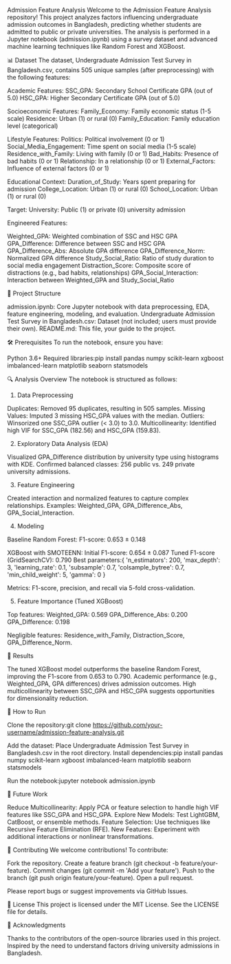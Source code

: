 Admission Feature Analysis
Welcome to the Admission Feature Analysis repository! This project analyzes factors influencing undergraduate admission outcomes in Bangladesh, predicting whether students are admitted to public or private universities. The analysis is performed in a Jupyter notebook (admission.ipynb) using a survey dataset and advanced machine learning techniques like Random Forest and XGBoost.

📊 Dataset
The dataset, Undergraduate Admission Test Survey in Bangladesh.csv, contains 505 unique samples (after preprocessing) with the following features:

Academic Features:
SSC_GPA: Secondary School Certificate GPA (out of 5.0)
HSC_GPA: Higher Secondary Certificate GPA (out of 5.0)


Socioeconomic Features:
Family_Economy: Family economic status (1-5 scale)
Residence: Urban (1) or rural (0)
Family_Education: Family education level (categorical)


Lifestyle Features:
Politics: Political involvement (0 or 1)
Social_Media_Engagement: Time spent on social media (1-5 scale)
Residence_with_Family: Living with family (0 or 1)
Bad_Habits: Presence of bad habits (0 or 1)
Relationship: In a relationship (0 or 1)
External_Factors: Influence of external factors (0 or 1)


Educational Context:
Duration_of_Study: Years spent preparing for admission
College_Location: Urban (1) or rural (0)
School_Location: Urban (1) or rural (0)


Target:
University: Public (1) or private (0) university admission



Engineered Features:

Weighted_GPA: Weighted combination of SSC and HSC GPA
GPA_Difference: Difference between SSC and HSC GPA
GPA_Difference_Abs: Absolute GPA difference
GPA_Difference_Norm: Normalized GPA difference
Study_Social_Ratio: Ratio of study duration to social media engagement
Distraction_Score: Composite score of distractions (e.g., bad habits, relationships)
GPA_Social_Interaction: Interaction between Weighted_GPA and Study_Social_Ratio


📂 Project Structure

admission.ipynb: Core Jupyter notebook with data preprocessing, EDA, feature engineering, modeling, and evaluation.
Undergraduate Admission Test Survey in Bangladesh.csv: Dataset (not included; users must provide their own).
README.md: This file, your guide to the project.


🛠 Prerequisites
To run the notebook, ensure you have:

Python 3.6+
Required libraries:pip install pandas numpy scikit-learn xgboost imbalanced-learn matplotlib seaborn statsmodels




🔍 Analysis Overview
The notebook is structured as follows:
1. Data Preprocessing

Duplicates: Removed 95 duplicates, resulting in 505 samples.
Missing Values: Imputed 3 missing HSC_GPA values with the median.
Outliers: Winsorized one SSC_GPA outlier (< 3.0) to 3.0.
Multicollinearity: Identified high VIF for SSC_GPA (182.56) and HSC_GPA (159.83).

2. Exploratory Data Analysis (EDA)

Visualized GPA_Difference distribution by university type using histograms with KDE.
Confirmed balanced classes: 256 public vs. 249 private university admissions.

3. Feature Engineering

Created interaction and normalized features to capture complex relationships.
Examples: Weighted_GPA, GPA_Difference_Abs, GPA_Social_Interaction.

4. Modeling

Baseline Random Forest:
F1-score: 0.653 ± 0.148


XGBoost with SMOTEENN:
Initial F1-score: 0.654 ± 0.087
Tuned F1-score (GridSearchCV): 0.790
Best parameters:{
    'n_estimators': 200,
    'max_depth': 3,
    'learning_rate': 0.1,
    'subsample': 0.7,
    'colsample_bytree': 0.7,
    'min_child_weight': 5,
    'gamma': 0
}




Metrics: F1-score, precision, and recall via 5-fold cross-validation.

5. Feature Importance (Tuned XGBoost)

Top features:
Weighted_GPA: 0.569
GPA_Difference_Abs: 0.200
GPA_Difference: 0.198


Negligible features: Residence_with_Family, Distraction_Score, GPA_Difference_Norm.


🎯 Results

The tuned XGBoost model outperforms the baseline Random Forest, improving the F1-score from 0.653 to 0.790.
Academic performance (e.g., Weighted_GPA, GPA differences) drives admission outcomes.
High multicollinearity between SSC_GPA and HSC_GPA suggests opportunities for dimensionality reduction.


🚀 How to Run

Clone the repository:git clone https://github.com/your-username/admission-feature-analysis.git


Add the dataset: Place Undergraduate Admission Test Survey in Bangladesh.csv in the root directory.
Install dependencies:pip install pandas numpy scikit-learn xgboost imbalanced-learn matplotlib seaborn statsmodels


Run the notebook:jupyter notebook admission.ipynb




🌱 Future Work

Reduce Multicollinearity: Apply PCA or feature selection to handle high VIF features like SSC_GPA and HSC_GPA.
Explore New Models: Test LightGBM, CatBoost, or ensemble methods.
Feature Selection: Use techniques like Recursive Feature Elimination (RFE).
New Features: Experiment with additional interactions or nonlinear transformations.


🤝 Contributing
We welcome contributions! To contribute:

Fork the repository.
Create a feature branch (git checkout -b feature/your-feature).
Commit changes (git commit -m 'Add your feature').
Push to the branch (git push origin feature/your-feature).
Open a pull request.

Please report bugs or suggest improvements via GitHub Issues.

📜 License
This project is licensed under the MIT License. See the LICENSE file for details.

🙌 Acknowledgments

Thanks to the contributors of the open-source libraries used in this project.
Inspired by the need to understand factors driving university admissions in Bangladesh.

